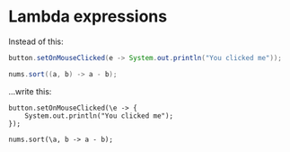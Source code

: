 # Lambda expressions

Instead of this:

```java
button.setOnMouseClicked(e -> System.out.println("You clicked me"));

nums.sort((a, b) -> a - b);
```

...write this:

```sand
button.setOnMouseClicked(\e -> {
    System.out.println("You clicked me");
});

nums.sort(\a, b -> a - b);
```
